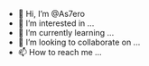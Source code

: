 - 👋 Hi, I’m @As7ero
- 👀 I’m interested in ...
- 🌱 I’m currently learning ...
- 💞️ I’m looking to collaborate on ...
- 📫 How to reach me ...

<!---
As7ero/As7ero is a ✨ special ✨ repository because its `README.md` (this file) appears on your GitHub profile.
You can click the Preview link to take a look at your changes.
--->
